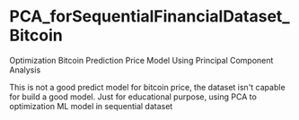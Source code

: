 # PCA_forSequentialFinancialDataset_Bitcoin
Optimization Bitcoin Prediction Price Model Using Principal Component Analysis

This is not a good predict model for bitcoin price, the dataset isn't capable for build a good model.
Just for educational purpose, using PCA to optimization ML model in sequential dataset 
